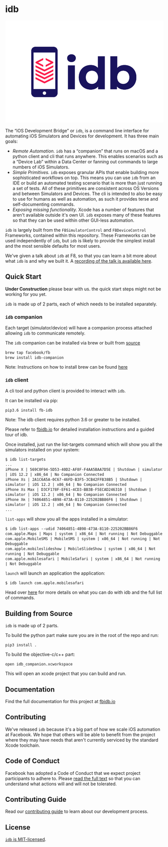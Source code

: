 # idb

![idb logo](docs/assets/idb_logo_color.jpg)

The “iOS Development Bridge” or `idb`, is a command line interface for automating iOS Simulators and Devices for development. It has three main goals:

* *Remote Automation.* `idb` has a “companion” that runs on macOS and a python client and cli that runs anywhere. This enables scenarios such as a “Device Lab” within a Data Center or fanning out commands to large numbers of iOS Simulators.
* *Simple Primitives.* `idb` exposes granular APIs that enable building more sophisticated workflows on top. This means you can use `idb` from an IDE or build an automated testing scenario that is more than just running a set of tests. All of these primitives are consistent across OS Versions and between Simulators and Devices. The cli is intended to also be easy to use for humans as well as automation, as such it provides terse and self-documenting commands.
* *Exposing missing functionality.* Xcode has a number of features that aren't available outside it's own UI. `idb` exposes many of these features so that they can be used within other GUI-less automation.

`idb` is largely built from the `FBSimulatorControl` and `FBDeviceControl` Frameworks, contained within this repository. These Frameworks can be used independently of `idb`, but `idb` is likely to provide the simplest install and the most sensible defaults for most users.

We've given a talk about `idb` at F8, so that you can learn a bit more about what `idb` is and why we built it. A [recording of the talk is available here](https://developers.facebook.com/videos/2019/reliable-code-at-scale/).

## Quick Start
**Under Construction**
please bear with us. the quick start steps might not be working for you yet.

`idb` is made up of 2 parts, each of which needs to be installed separately.

### `idb` companion

Each target (simulator/device) will have a companion process attached allowing `idb` to communicate remotely.

The `idb` companion can be installed via brew or built from [source](https://github.com/facebook/idb)
```
brew tap facebook/fb
brew install idb-companion
```
Note: Instructions on how to install brew can be found [here](https://brew.sh)

### `idb` client

A cli tool and python client is provided to interact with `idb`.

It can be installed via pip:
```
pip3.6 install fb-idb
```
Note: The idb client requires python 3.6 or greater to be installed.

Please refer to [fbidb.io](https://www.fbidb.io/) for detailed installation instructions and a guided tour of idb.

Once installed, just run the list-targets command which will show you all the simulators installed on your system:

```
$ idb list-targets
...
iPhone X | 569C0F94-5D53-40D2-AF8F-F4AA5BAA7D5E | Shutdown | simulator | iOS 12.2 | x86_64 | No Companion Connected
iPhone Xs | 2A1C6A5A-0C67-46FD-B3F5-3CB42FFB38B5 | Shutdown | simulator | iOS 12.2 | x86_64 | No Companion Connected
iPhone Xs Max | D3CF178F-EF61-4CD3-BB3B-F5ECAD246310 | Shutdown | simulator | iOS 12.2 | x86_64 | No Companion Connected
iPhone Xʀ | 74064851-4B98-473A-8110-225202BB86F6 | Shutdown | simulator | iOS 12.2 | x86_64 | No Companion Connected
...
```

`list-apps` will show you all the apps installed in a simulator:

```
$ idb list-apps --udid 74064851-4B98-473A-8110-225202BB86F6
com.apple.Maps | Maps | system | x86_64 | Not running | Not Debuggable
com.apple.MobileSMS | MobileSMS | system | x86_64 | Not running | Not Debuggable
com.apple.mobileslideshow | MobileSlideShow | system | x86_64 | Not running | Not Debuggable
com.apple.mobilesafari | MobileSafari | system | x86_64 | Not running | Not Debuggable
```

`launch` will launch an application the application:

```
$ idb launch com.apple.mobilesafari
```

Head over [here](www.fbidb.io) for more details on what you can do with idb and the full list of commands.

## Building from Source

`idb` is made up of 2 parts.

To build the python part make sure you are in the root of the repo and run:

```
pip3 install .
```

To build the objective-c/c++ part:

```
open idb_companion.xcworkspace
```

This will open an xcode project that you can build and run.

## Documentation

Find the full documentation for this project at [fbidb.io](www.fbidb.io/)

## Contributing

We've released `idb` because it's a big part of how we scale iOS automation at Facebook. We hope that others will be able to benefit from the project where they may have needs that aren't currently serviced by the standard Xcode toolchain.

## Code of Conduct

Facebook has adopted a Code of Conduct that we expect project participants to adhere to. Please [read the full text](https://code.fb.com/codeofconduct) so that you can understand what actions will and will not be tolerated.

## Contributing Guide

Read our [contributing guide](.github/CONTRIBUTING.md) to learn about our development process.

## License

[`idb` is MIT-licensed](LICENSE).
